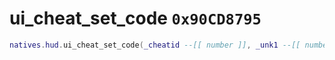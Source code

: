 # ui_cheat_set_code `0x90CD8795`

```lua
natives.hud.ui_cheat_set_code(_cheatid --[[ number ]], _unk1 --[[ number ]])
```